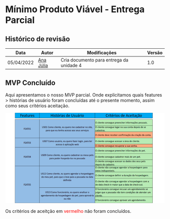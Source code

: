 # Mínimo Produto Viável - Entrega Parcial

## Histórico de revisão
| Data       | Autor                                        | Modificações                      | Versão |
| ---------- | -------------------------------------------- | --------------------------------- | ------ |
| 05/04/2022 | [Ana Júlia](https://github.com/aluzianobriceno) | Cria documento para entrega da unidade 4 | 1.0 |

## MVP Concluído

Aqui apresentamos o nosso MVP parcial. Onde explicitamos quais features > histórias de usuário foram concluídas até o presente momento, assim como seus critérios aceitação.

![MVP 1 - Imagem 1](../images/mvp-1.png)

Os critérios de aceitção em <span style="color:red">vermelho</span> não foram concluídos.